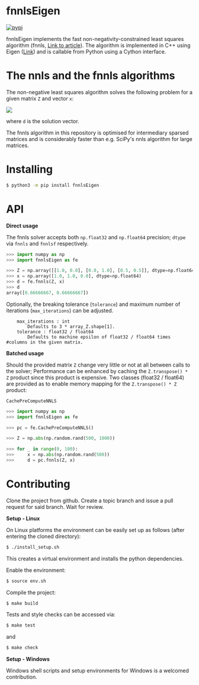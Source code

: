 # fnnlsEigen

[![pypi](https://img.shields.io/pypi/v/fnnlsEigen)](https://pypi.org/project/fnnlsEigen)

fnnlsEigen implements the fast non-negativity-constrained least squares algorithm (fnnls, [Link to article](https://analyticalsciencejournals.onlinelibrary.wiley.com/doi/abs/10.1002/(SICI)1099-128X(199709/10)11:5%3C393::AID-CEM483%3E3.0.CO;2-L)). The algorithm is implemented in C++ using Eigen ([Link](https://eigen.tuxfamily.org/index.php?title=Main_Page)) and is callable from Python using a Cython interface.

# The nnls and the fnnls algorithms
The non-negative least squares algorithm solves the following problem for a given matrix `Z` and vector `x`:

<img src="https://render.githubusercontent.com/render/math?math=\LARGE\displaystyle\min\limits_{d\geq0}\left|\left|x-Zd\right|\right|_2">

where `d` is the solution vector.

The fnnls algorithm in this repository is optimised for intermediary sparsed matrices and is considerably faster than e.g. SciPy's
nnls algorithm for large matrices.

# Installing
``` bash
$ python3 -m pip install fnnlsEigen
```

# API

**Direct usage**

The fnnls solver accepts both `np.float32` and `np.float64` precision; `dtype` via `fnnls` and `fnnlsf` respectively.

``` python
>>> import numpy as np
>>> import fnnlsEigen as fe

>>> Z = np.array([[1.0, 0.0], [0.0, 1.0], [0.5, 0.5]], dtype=np.float64)
>>> x = np.array([1.0, 1.0, 0.0], dtype=np.float64)
>>> d = fe.fnnls(Z, x)
>>> d
array([0.66666667, 0.66666667])
```

Optionally, the breaking tolerance (`tolerance`) and maximum number of iterations (`max_iterations`) can be adjusted.
```
    max_iterations : int
        Defaults to 3 * array_Z.shape[1].
    tolerance : float32 / float64
        Defaults to machine epsilon of float32 / float64 times #columns in the given matrix.
```

**Batched usage**

Should the provided matrix `Z` change very little or not at all between calls to the solver; Performance can be enhanced by caching
the `Z.transpose() * Z` product since this product is expensive. Two classes (float32 / float64) are provided as to enable memory mapping for the
`Z.transpose() * Z` product:

```
CachePreComputeNNLS
```

``` python
>>> import numpy as np
>>> import fnnlsEigen as fe

>>> pc = fe.CachePreComputeNNLS()

>>> Z = np.abs(np.random.rand(500, 1000))

>>> for _ in range(0, 100):
>>>     x = np.abs(np.random.rand(500))
>>>     d = pc.fnnls(Z, x)
```

# Contributing
Clone the project from github. Create a topic branch and issue a pull request for said branch. Wait for review.

**Setup - Linux**

On Linux platforms the environment can be easily set up as follows (after entering the cloned directory):

``` bash
$ ./install_setup.sh
```
This creates a virtual environment and installs the python dependencies.

Enable the environment:
``` bash
$ source env.sh
```

Compile the project:
``` bash
$ make build
```

Tests and style checks can be accessed via:
``` bash
$ make test
```

and

``` bash
$ make check
```

**Setup - Windows**

Windows shell scripts and setup environments for Windows is a welcomed contribution.
